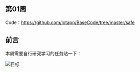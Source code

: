## 第01周

Code：<https://github.com/lotapp/BaseCode/tree/master/safe>

## 前言

本周需要自行研究学习的任务贴一下：

![目标](https://img2018.cnblogs.com/blog/1127869/201908/1127869-20190806185807094-2024433233.png)

